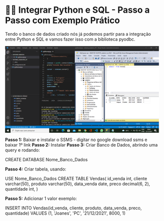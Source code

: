 # 👨‍💻️ Integrar Python e SQL - Passo a Passo com Exemplo Prático



Tendo o banco de dados criado nós já podemos partir para a integração entre Python e SQL e vamos fazer isso com a biblioteca pyodbc.

<img width="700" align="center" src="./screen.png">

**Passo 1:** Baixar e instalar o SSMS - digitar no google download ssms e baixar 1º link
**Passo 2:** Instalar
**Passo 3:** Criar Banco de Dados, abrindo uma query e rodando:

CREATE DATABASE Nome_Banco_Dados

**Passo 4:** Criar tabela, usando:

USE Nome_Banco_Dados
CREATE TABLE Vendas(
    id_venda int,
    cliente varchar(50),
    produto varchar(50),
    data_venda date,
    preco decimal(6, 2),
    quantidade int,
    )

**Passo 5:** Adicionar 1 valor exemplo:

INSERT INTO Vendas(id_venda, cliente, produto, data_venda, preco, quantidade)
VALUES
    (1, 'Joanes', 'PC', '21/12/2021', 8000, 1)
